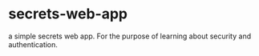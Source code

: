 # secrets-web-app
a simple secrets web app. For the purpose of learning about security and authentication. 
